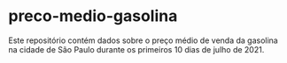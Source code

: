 # preco-medio-gasolina
Este repositório contém dados sobre o preço médio de venda da gasolina na cidade de São Paulo durante os primeiros 10 dias de julho de 2021.
